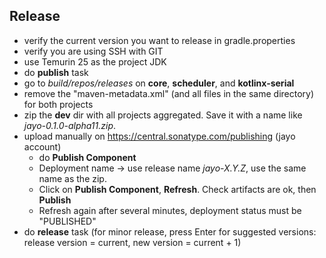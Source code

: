 ## Release
* verify the current version you want to release in gradle.properties
* verify you are using SSH with GIT
* use Temurin 25 as the project JDK
* do **publish** task
* go to *build/repos/releases* on **core**, **scheduler**, and **kotlinx-serial**
* remove the "maven-metadata.xml" (and all files in the same directory) for both projects
* zip the **dev** dir with all projects aggregated. Save it with a name like *jayo-0.1.0-alpha11.zip*.
* upload manually on https://central.sonatype.com/publishing (jayo account)
  * do **Publish Component**
  * Deployment name → use release name *jayo-X.Y.Z*, use the same name as the zip.
  * Click on **Publish Component**, **Refresh**. Check artifacts are ok, then **Publish**
  * Refresh again after several minutes, deployment status must be "PUBLISHED"
* do **release** task (for minor release, press Enter for suggested versions: release version = current,
new version = current + 1)
